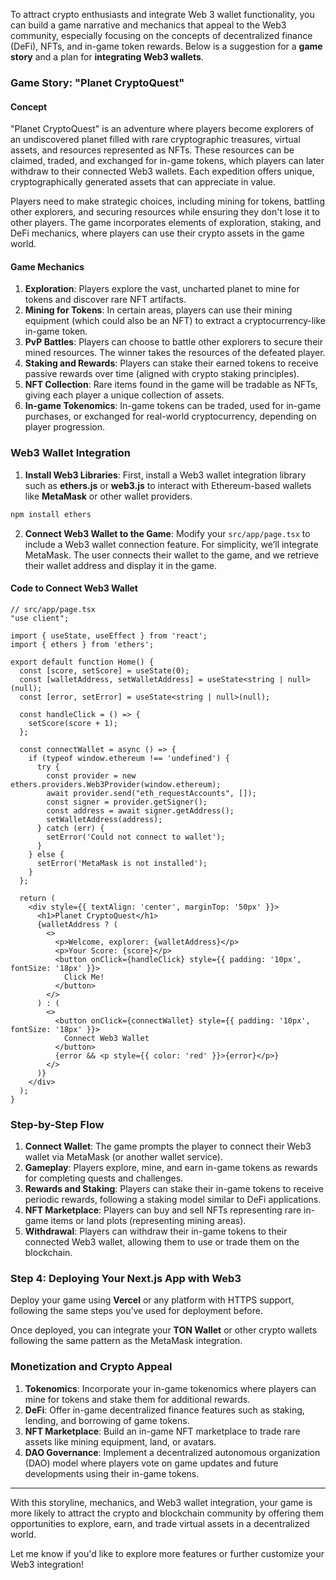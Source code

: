 To attract crypto enthusiasts and integrate Web 3 wallet functionality, you can build a game narrative and mechanics that appeal to the Web3 community, especially focusing on the concepts of decentralized finance (DeFi), NFTs, and in-game token rewards. Below is a suggestion for a **game story** and a plan for **integrating Web3 wallets**.

### Game Story: "Planet CryptoQuest"

#### Concept
"Planet CryptoQuest" is an adventure where players become explorers of an undiscovered planet filled with rare cryptographic treasures, virtual assets, and resources represented as NFTs. These resources can be claimed, traded, and exchanged for in-game tokens, which players can later withdraw to their connected Web3 wallets. Each expedition offers unique, cryptographically generated assets that can appreciate in value.

Players need to make strategic choices, including mining for tokens, battling other explorers, and securing resources while ensuring they don't lose it to other players. The game incorporates elements of exploration, staking, and DeFi mechanics, where players can use their crypto assets in the game world.

#### Game Mechanics
1. **Exploration**: Players explore the vast, uncharted planet to mine for tokens and discover rare NFT artifacts.
2. **Mining for Tokens**: In certain areas, players can use their mining equipment (which could also be an NFT) to extract a cryptocurrency-like in-game token.
3. **PvP Battles**: Players can choose to battle other explorers to secure their mined resources. The winner takes the resources of the defeated player.
4. **Staking and Rewards**: Players can stake their earned tokens to receive passive rewards over time (aligned with crypto staking principles).
5. **NFT Collection**: Rare items found in the game will be tradable as NFTs, giving each player a unique collection of assets.
6. **In-game Tokenomics**: In-game tokens can be traded, used for in-game purchases, or exchanged for real-world cryptocurrency, depending on player progression.

### Web3 Wallet Integration

1. **Install Web3 Libraries**: First, install a Web3 wallet integration library such as **ethers.js** or **web3.js** to interact with Ethereum-based wallets like **MetaMask** or other wallet providers.

```bash
npm install ethers
```

2. **Connect Web3 Wallet to the Game**: Modify your `src/app/page.tsx` to include a Web3 wallet connection feature. For simplicity, we’ll integrate MetaMask. The user connects their wallet to the game, and we retrieve their wallet address and display it in the game.

#### Code to Connect Web3 Wallet

```tsx
// src/app/page.tsx
"use client";

import { useState, useEffect } from 'react';
import { ethers } from 'ethers';

export default function Home() {
  const [score, setScore] = useState(0);
  const [walletAddress, setWalletAddress] = useState<string | null>(null);
  const [error, setError] = useState<string | null>(null);

  const handleClick = () => {
    setScore(score + 1);
  };

  const connectWallet = async () => {
    if (typeof window.ethereum !== 'undefined') {
      try {
        const provider = new ethers.providers.Web3Provider(window.ethereum);
        await provider.send("eth_requestAccounts", []);
        const signer = provider.getSigner();
        const address = await signer.getAddress();
        setWalletAddress(address);
      } catch (err) {
        setError('Could not connect to wallet');
      }
    } else {
      setError('MetaMask is not installed');
    }
  };

  return (
    <div style={{ textAlign: 'center', marginTop: '50px' }}>
      <h1>Planet CryptoQuest</h1>
      {walletAddress ? (
        <>
          <p>Welcome, explorer: {walletAddress}</p>
          <p>Your Score: {score}</p>
          <button onClick={handleClick} style={{ padding: '10px', fontSize: '18px' }}>
            Click Me!
          </button>
        </>
      ) : (
        <>
          <button onClick={connectWallet} style={{ padding: '10px', fontSize: '18px' }}>
            Connect Web3 Wallet
          </button>
          {error && <p style={{ color: 'red' }}>{error}</p>}
        </>
      )}
    </div>
  );
}
```

### Step-by-Step Flow

1. **Connect Wallet**: The game prompts the player to connect their Web3 wallet via MetaMask (or another wallet service).
2. **Gameplay**: Players explore, mine, and earn in-game tokens as rewards for completing quests and challenges.
3. **Rewards and Staking**: Players can stake their in-game tokens to receive periodic rewards, following a staking model similar to DeFi applications.
4. **NFT Marketplace**: Players can buy and sell NFTs representing rare in-game items or land plots (representing mining areas).
5. **Withdrawal**: Players can withdraw their in-game tokens to their connected Web3 wallet, allowing them to use or trade them on the blockchain.

### Step 4: Deploying Your Next.js App with Web3

Deploy your game using **Vercel** or any platform with HTTPS support, following the same steps you’ve used for deployment before.

Once deployed, you can integrate your **TON Wallet** or other crypto wallets following the same pattern as the MetaMask integration.

### Monetization and Crypto Appeal

1. **Tokenomics**: Incorporate your in-game tokenomics where players can mine for tokens and stake them for additional rewards.
2. **DeFi**: Offer in-game decentralized finance features such as staking, lending, and borrowing of game tokens.
3. **NFT Marketplace**: Build an in-game NFT marketplace to trade rare assets like mining equipment, land, or avatars.
4. **DAO Governance**: Implement a decentralized autonomous organization (DAO) model where players vote on game updates and future developments using their in-game tokens.

---

With this storyline, mechanics, and Web3 wallet integration, your game is more likely to attract the crypto and blockchain community by offering them opportunities to explore, earn, and trade virtual assets in a decentralized world.

Let me know if you'd like to explore more features or further customize your Web3 integration!

